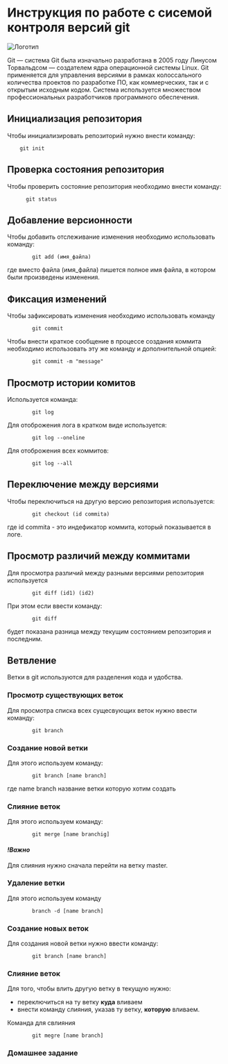 # Инструкция по работе с сисемой контроля версий git

![Логотип](git.png)

Git — система Git была изначально разработана в 2005 году Линусом Торвальдсом — создателем ядра операционной системы Linux. Git применяется для управления версиями в рамках колоссального количества проектов по разработке ПО, как коммерческих, так и с открытым исходным кодом. Система используется множеством профессиональных разработчиков программного обеспечения.

## Инициализация репозитория

Чтобы инициализировать репозиторий нужно внести команду:

        git init

 ## Проверка состояния репозитория

Чтобы проверить состояние репозитория необходимо внести команду:

          git status


## Добавление версионности 

Чтобы добавить отслеживание изменения необходимо использовать команду:

            git add (имя_файла)

где вместо файла (имя_файла) пишется полное имя файла, в котором были произведены изменения.

## Фиксация изменений

Чтобы зафиксировать изменения необходимо использовать команду 

            git commit

Чтобы внести краткое сообщение в процессе создания коммита необходимо использовать эту же команду и дополнительной опцией:

            git commit -m "message"

## Просмотр истории комитов

Используется команда:

            git log

Для отоброжения лога в кратком виде используется:

            git log --oneline

Для отоброжения всех коммитов:

            git log --all

## Переключение между версиями

Чтобы переключиться на другую версию репозитория используется:

            git checkout (id commita)

где id commita - это индефикатор коммита, который показывается в логе.

## Просмотр различий между коммитами

Для просмотра различий между разными версиями репозитория используется 

            git diff (id1) (id2)

При этом если ввести команду:

            git diff

будет показана разница между текущим состоянием репозитория и последним.

## Ветвление

Ветки в git используются для разделения кода и удобства.


### Просмотр существующих веток

Для просмотра списка всех сущесвующих веток нужно ввести команду:

            git branch

### Создание новой ветки

Для этого используем команду:

            git branch [name branch]
где name branch название ветки которую хотим создать

### Слияние веток

Для этого используем команду:

            git merge [name branchig]
#### *!Важно* 
Для слияния нужно сначала перейти на ветку master.

### Удаление ветки

Для этого используем команду

            branch -d [name branch]

### Создание новых веток

Для создания новой ветки нужно ввести команду:

            git branch [name branch]

### Слияние веток

Для того, чтобы влить другую ветку в текущую нужно:
- переключиться на ту ветку **куда** вливаем
- внести команду слияния, указав ту ветку, **которую** вливаем.

Команда для свлияния

            git megre [name branch]


### Домашнее задание